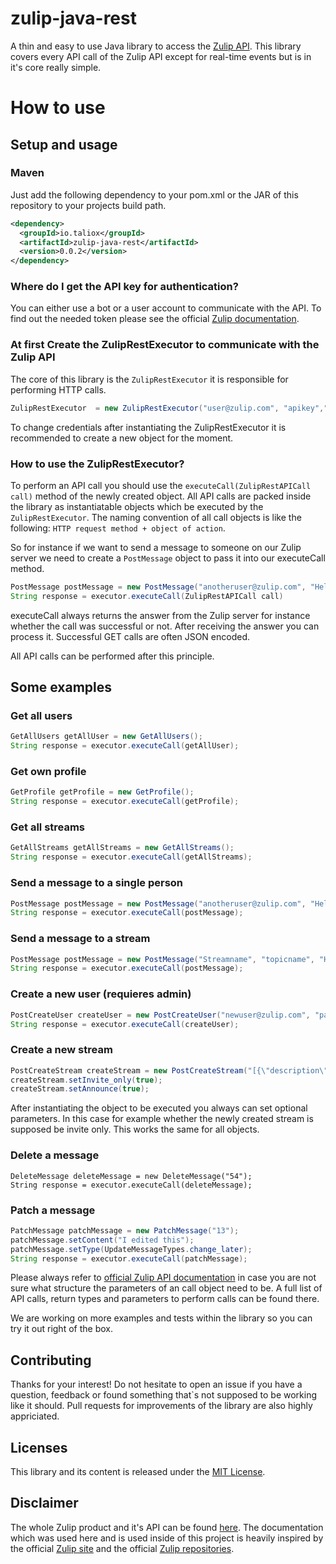 # zulip-java-rest
A thin and easy to use Java library to access the [Zulip API](https://zulipchat.com/api/).
This library covers every API call of the Zulip API except for real-time events but is in it's core really simple.
# How to use
## Setup and usage
### Maven
Just add the following dependency to your pom.xml or the JAR of this repository to your projects build path.

```xml
<dependency>
  <groupId>io.taliox</groupId>
  <artifactId>zulip-java-rest</artifactId>
  <version>0.0.2</version>
</dependency>
```
### Where do I get the API key for authentication?
You can either use a bot or a user account to communicate with the API. To find out the needed token please see the official [Zulip documentation](https://zulipchat.com/api/api-keys).

### At first Create the ZulipRestExecutor to communicate with the Zulip API
The core of this library is the `ZulipRestExecutor` it is responsible for performing HTTP calls.

```java
ZulipRestExecutor  = new ZulipRestExecutor("user@zulip.com", "apikey","https://zulip.example.com/");
```

To change credentials after instantiating the ZulipRestExecutor it is recommended to create a new object for the moment.

### How to use the ZulipRestExecutor?
To perform an API call you should use the `executeCall(ZulipRestAPICall call)` method of the newly created object.
All API calls are packed inside the library as instantiatable objects which be executed by the `ZulipRestExecutor`.
The naming convention of all call objects is like the following: `HTTP request method + object of action`.

So for instance if we want to send a message to someone on our Zulip server we need to create a `PostMessage` object to pass it into our executeCall method.

```java
PostMessage postMessage = new PostMessage("anotheruser@zulip.com", "Hello world");
String response = executor.executeCall(ZulipRestAPICall call)
```

executeCall always returns the answer from the Zulip server for instance whether the call was successful or not.
After receiving the answer you can process it. Successful GET calls are often JSON encoded.

All API calls can be performed after this principle.

## Some examples

### Get all users
```java
GetAllUsers getAllUser = new GetAllUsers();
String response = executor.executeCall(getAllUser);
```

### Get own profile
```java
GetProfile getProfile = new GetProfile();
String response = executor.executeCall(getProfile);
```

### Get all streams
```java
GetAllStreams getAllStreams = new GetAllStreams();
String response = executor.executeCall(getAllStreams);
```		

### Send a message to a single person
```java
PostMessage postMessage = new PostMessage("anotheruser@zulip.com", "Hello world");
String response = executor.executeCall(postMessage);
```

### Send a message to a stream
```java
PostMessage postMessage = new PostMessage("Streamname", "topicname", "Hello world");
String response = executor.executeCall(postMessage);
```

### Create a new user (requieres admin)
```java
PostCreateUser createUser = new PostCreateUser("newuser@zulip.com", "password", "the_new_longname","the_new_shortname");
String response = executor.executeCall(createUser);
```

### Create a new stream
```java
PostCreateStream createStream = new PostCreateStream("[{\"description\":\"This is new\",\"name\":\"A new Stream\"}]");	
createStream.setInvite_only(true);
createStream.setAnnounce(true);
```
After instantiating the object to be executed you always can set optional parameters.
In this case for example whether the newly created stream is supposed be invite only.
This works the same for all objects.

### Delete a message
```
DeleteMessage deleteMessage = new DeleteMessage("54");
String response = executor.executeCall(deleteMessage);
```

### Patch a message
```java
PatchMessage patchMessage = new PatchMessage("13");
patchMessage.setContent("I edited this");
patchMessage.setType(UpdateMessageTypes.change_later);
String response = executor.executeCall(patchMessage);
```

Please always refer to [official Zulip API documentation](https://zulipchat.com/api/) in case you are not sure what structure the parameters of an call object need to be.
A full list of API calls, return types and parameters to perform calls can be found there.

We are working on more examples and tests within the library so you can try it out right of the box.

## Contributing
Thanks for your interest! Do not hesitate to open an issue if you have a question, feedback or found something that`s not supposed to be working like it should.
Pull requests for improvements of the library are also highly appriciated.

## Licenses
This library and its content is released under the [MIT License](https://choosealicense.com/licenses/mit/).

## Disclaimer
The whole Zulip product and it's API can be found [here](https://github.com/zulip).
The documentation which was used here and is used inside of this project is heavily inspired by the official [Zulip site](https://zulipchat.com/api/) and the official [Zulip repositories](https://github.com/zulip).
